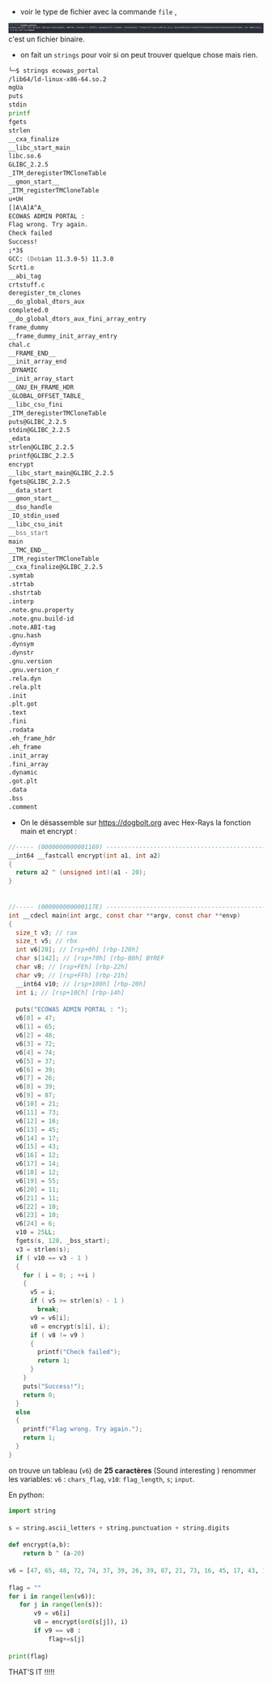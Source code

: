 
- voir le type de fichier avec la commande `file` , 


<img title="file command" alt="Alt text" src="https://github.com/AFR0HAT/CTF/blob/main/Hackerlab2k22/screenshots/file_result.png">
c'est un fichier binaire.


- on fait un `strings` pour voir si on peut trouver quelque chose mais  rien.
``` zsh
└─$ strings ecowas_portal      
/lib64/ld-linux-x86-64.so.2
mgUa
puts
stdin
printf
fgets
strlen
__cxa_finalize
__libc_start_main
libc.so.6
GLIBC_2.2.5
_ITM_deregisterTMCloneTable
__gmon_start__
_ITM_registerTMCloneTable
u+UH
[]A\A]A^A_
ECOWAS ADMIN PORTAL : 
Flag wrong. Try again.
Check failed
Success!
;*3$
GCC: (Debian 11.3.0-5) 11.3.0
Scrt1.o
__abi_tag
crtstuff.c
deregister_tm_clones
__do_global_dtors_aux
completed.0
__do_global_dtors_aux_fini_array_entry
frame_dummy
__frame_dummy_init_array_entry
chal.c
__FRAME_END__
__init_array_end
_DYNAMIC
__init_array_start
__GNU_EH_FRAME_HDR
_GLOBAL_OFFSET_TABLE_
__libc_csu_fini
_ITM_deregisterTMCloneTable
puts@GLIBC_2.2.5
stdin@GLIBC_2.2.5
_edata
strlen@GLIBC_2.2.5
printf@GLIBC_2.2.5
encrypt
__libc_start_main@GLIBC_2.2.5
fgets@GLIBC_2.2.5
__data_start
__gmon_start__
__dso_handle
_IO_stdin_used
__libc_csu_init
__bss_start
main
__TMC_END__
_ITM_registerTMCloneTable
__cxa_finalize@GLIBC_2.2.5
.symtab
.strtab
.shstrtab
.interp
.note.gnu.property
.note.gnu.build-id
.note.ABI-tag
.gnu.hash
.dynsym
.dynstr
.gnu.version
.gnu.version_r
.rela.dyn
.rela.plt
.init
.plt.got
.text
.fini
.rodata
.eh_frame_hdr
.eh_frame
.init_array
.fini_array
.dynamic
.got.plt
.data
.bss
.comment
```

- On le désassemble sur https://dogbolt.org avec  Hex-Rays
la fonction main  et encrypt :
``` C
//----- (0000000000001169) ----------------------------------------------------
__int64 __fastcall encrypt(int a1, int a2)
{
  return a2 ^ (unsigned int)(a1 - 20);
}


//----- (000000000000117E) ----------------------------------------------------
int __cdecl main(int argc, const char **argv, const char **envp)
{
  size_t v3; // rax
  size_t v5; // rbx
  int v6[28]; // [rsp+0h] [rbp-120h]
  char s[142]; // [rsp+70h] [rbp-B0h] BYREF
  char v8; // [rsp+FEh] [rbp-22h]
  char v9; // [rsp+FFh] [rbp-21h]
  __int64 v10; // [rsp+100h] [rbp-20h]
  int i; // [rsp+10Ch] [rbp-14h]

  puts("ECOWAS ADMIN PORTAL : ");
  v6[0] = 47;
  v6[1] = 65;
  v6[2] = 48;
  v6[3] = 72;
  v6[4] = 74;
  v6[5] = 37;
  v6[6] = 39;
  v6[7] = 26;
  v6[8] = 39;
  v6[9] = 87;
  v6[10] = 21;
  v6[11] = 73;
  v6[12] = 16;
  v6[13] = 45;
  v6[14] = 17;
  v6[15] = 43;
  v6[16] = 12;
  v6[17] = 14;
  v6[18] = 12;
  v6[19] = 55;
  v6[20] = 11;
  v6[21] = 11;
  v6[22] = 10;
  v6[23] = 10;
  v6[24] = 6;
  v10 = 25LL;
  fgets(s, 128, _bss_start);
  v3 = strlen(s);
  if ( v10 == v3 - 1 )
  {
    for ( i = 0; ; ++i )
    {
      v5 = i;
      if ( v5 >= strlen(s) - 1 )
        break;
      v9 = v6[i];
      v8 = encrypt(s[i], i);
      if ( v8 != v9 )
      {
        printf("Check failed");
        return 1;
      }
    }
    puts("Success!");
    return 0;
  }
  else
  {
    printf("Flag wrong. Try again.");
    return 1;
  }
} 
```

on trouve un tableau (`v6`) de **25 caractères** (Sound interesting )
renommer les variables: 
 `v6` : `chars_flag`, `v10`: `flag_length`, `s`; `input`.
 
 En python:
 
 ``` python
import string 

s = string.ascii_letters + string.punctuation + string.digits 
 
def encrypt(a,b): 
	 return b ^ (a-20) 
	 
v6 = [47, 65, 48, 72, 74, 37, 39, 26, 39, 87, 21, 73, 16, 45, 17, 43, 12, 14, 12, 55, 11, 11, 10, 10,6] 

flag = "" 
for i in range(len(v6)): 
	for j in range(len(s)): 
		v9 = v6[i] 
		v8 = encrypt(ord(s[j]), i)  
		if v9 == v8 : 
			flag+=s[j]

print(flag)
```

THAT'S IT !!!!! 
